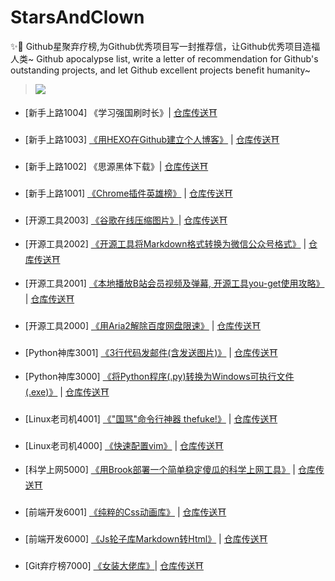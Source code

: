 # StarsAndClown

✨🤡 Github星聚弃疗榜,为Github优秀项目写一封推荐信，让Github优秀项目造福人类~ Github apocalypse list, write a letter of recommendation for Github's outstanding projects, and let Github excellent projects benefit humanity~

  
> ![](https://upload-images.jianshu.io/upload_images/3203841-bfb9c8d9fbcf3958.png?imageMogr2/auto-orient/strip%7CimageView2/2/w/1240)

- [新手上路1004] 《学习强国刷时长》| [仓库传送⛩](https://github.com/fuck-xuexiqiangguo/Fuck-XueXiQiangGuo) 

- [新手上路1003]  [《用HEXO在Github建立个人博客》](用HEXO在Github建立个人博客) |  [仓库传送⛩](https://github.com/hexojs/hexo)

- [新手上路1002]  《思源黑体下载》|  [仓库传送⛩](https://github.com/adobe-fonts/source-han-sans)

- [新手上路1001]  [《Chrome插件英雄榜》](https://www.jianshu.com/p/b216415c753c) |  [仓库传送⛩](https://github.com/zhaoolee/ChromeAppHeroes)



- [开源工具2003] [《谷歌在线压缩图片》](https://squoosh.app/)| [仓库传送⛩](https://github.com/GoogleChromeLabs/squoosh/) 

- [开源工具2002] [《开源工具将Markdown格式转换为微信公众号格式》](https://www.jianshu.com/p/ebeeea770b81) |  [仓库传送⛩](https://github.com/lyricat/wechat-format) 

- [开源工具2001]  [《本地播放B站会员视频及弹幕, 开源工具you-get使用攻略》](https://www.jianshu.com/p/14d512257264) | [仓库传送⛩](https://github.com/soimort/you-get) 

- [开源工具2000]  [《用Aria2解除百度网盘限速》](https://www.jianshu.com/p/8eeb1da6171e) | [仓库传送⛩](https://www.jianshu.com/p/8eeb1da6171e) 

- [Python神库3001]  [《3行代码发邮件(含发送图片)》](https://www.jianshu.com/p/1be807735914)  |  [仓库传送⛩](https://github.com/kootenpv/yagmail) 

- [Python神库3000]  [《将Python程序(.py)转换为Windows可执行文件(.exe)》](https://www.jianshu.com/p/64cb9108a7c6) | [仓库传送⛩](https://github.com/pyinstaller/pyinstaller) 

- [Linux老司机4001] [《"国骂"命令行神器 thefuke!》](https://www.jianshu.com/p/1415af160a22) | [仓库传送⛩](https://github.com/nvbn/thefuck) 

- [Linux老司机4000]  [《快速配置vim》](https://www.jianshu.com/p/33eea78b7bad) | [仓库传送⛩](https://github.com/ma6174/vim-deprecated) 

- [科学上网5000]  [《用Brook部署一个简单稳定傻瓜的科学上网工具》](https://zhaoolee.gitbooks.io/chrome/content/yong-brook-bu-shu-yi-ge-jian-dan-wen-ding-sha-gua-de-ke-xue-shang-wang-gong-ju.html) | [仓库传送⛩](https://github.com/txthinking/brook) 

- [前端开发6001]  [《纯粹的Css动画库》](https://www.jianshu.com/p/85725d376d1d) | [仓库传送⛩](https://github.com/daneden/animate.css) 

- [前端开发6000]  [《Js轮子库Markdown转Html》](https://www.jianshu.com/p/a57114bd9380) | [仓库传送⛩](https://github.com/showdownjs/showdown) 

- [Git弃疗榜7000]  [《女装大佬库》](https://www.jianshu.com/p/ea4b6c71ac13)| [仓库传送⛩](https://github.com/daneden/animate.css) 






